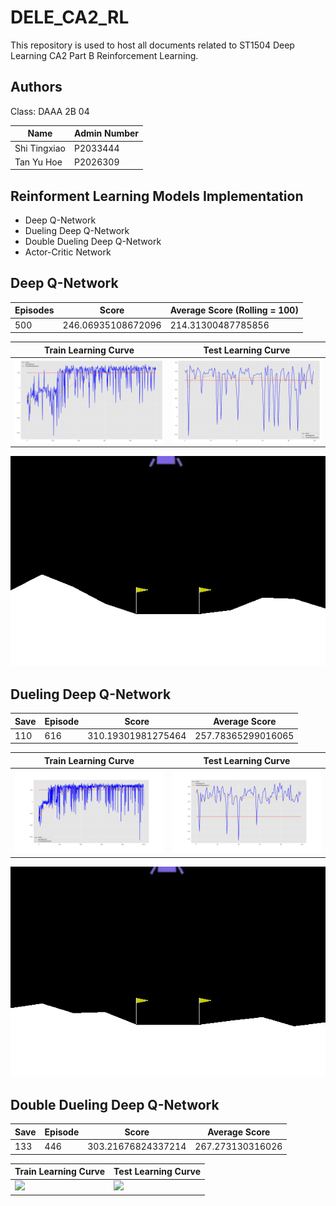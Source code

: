 # DELE_CA2_RL

This repository is used to host all documents related to ST1504 Deep Learning CA2 Part B Reinforcement Learning.

## Authors

Class: DAAA 2B 04

| Name | Admin Number |
|------|--------------|
| Shi Tingxiao | P2033444 |
| Tan Yu Hoe | P2026309 |

## Reinforment Learning Models Implementation

- Deep Q-Network
- Dueling Deep Q-Network
- Double Dueling Deep Q-Network
- Actor-Critic Network

## Deep Q-Network

| Episodes | Score | Average Score (Rolling = 100) |
| --- | --- | --- |
| 500 | 246.06935108672096 | 214.31300487785856 |

|Train Learning Curve|Test Learning Curve|
| --- | --- |
|![learning curve](./DQN/Train%20Learning%20Curve.png)|![learning curve](./DQN/Test%20Learning%20Curve.png)|

![Test](./DQN/gif/DQN%20Test%201.gif)

## Dueling Deep Q-Network

| Save | Episode | Score | Average Score |
| --- | --- | --- | --- |
| 110 | 616 | 310.19301981275464 | 257.78365299016065 |

|Train Learning Curve|Test Learning Curve|
| --- | --- |
|![learning curve](./DDQN/Train%20Learning%20Curve.png)|![learning curve](./DDQN/Test%20Learning%20Curve.png)|

![test ddqn 1](./DDQN/gif/Test_DDQN_1.gif)

## Double Dueling Deep Q-Network

| Save | Episode | Score | Average Score |
| --- | --- | --- | --- |
| 133 | 446 | 303.21676824337214 | 267.273130316026 |

|Train Learning Curve|Test Learning Curve|
| --- | --- |
|![](./Train%20Learning%20Curve.png)|![](./D3QN%20Test%20Learning%20Curve.png)|
